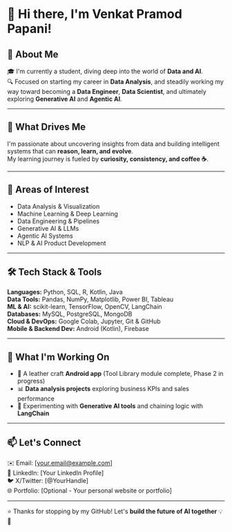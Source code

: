# 👋 Hi there, I'm Venkat Pramod Papani!  

## 🚀 About Me  
🎓 I'm currently a student, diving deep into the world of **Data and AI**.  
🔍 Focused on starting my career in **Data Analysis**, and steadily working my way toward becoming a **Data Engineer**, **Data Scientist**, and ultimately exploring **Generative AI** and **Agentic AI**.  

---

## 🧠 What Drives Me  
I'm passionate about uncovering insights from data and building intelligent systems that can **reason, learn, and evolve**.  
My learning journey is fueled by **curiosity, consistency, and coffee ☕**.  

---

## 🎯 Areas of Interest  
- Data Analysis & Visualization  
- Machine Learning & Deep Learning  
- Data Engineering & Pipelines  
- Generative AI & LLMs  
- Agentic AI Systems  
- NLP & AI Product Development  

---

## 🛠️ Tech Stack & Tools  
**Languages:** Python, SQL, R, Kotlin, Java  
**Data Tools:** Pandas, NumPy, Matplotlib, Power BI, Tableau  
**ML & AI:** scikit-learn, TensorFlow, OpenCV, LangChain  
**Databases:** MySQL, PostgreSQL, MongoDB  
**Cloud & DevOps:** Google Colab, Jupyter, Git & GitHub  
**Mobile & Backend Dev:** Android (Kotlin), Firebase  

---

## 📌 What I'm Working On  
- 📱 A leather craft **Android app** (Tool Library module complete, Phase 2 in progress)  
- 📊 **Data analysis projects** exploring business KPIs and sales performance  
- 🧪 Experimenting with **Generative AI tools** and chaining logic with **LangChain**  

---

## 📫 Let's Connect  
✉️ Email: [your.email@example.com]  
🔗 LinkedIn: [Your LinkedIn Profile]  
🐦 X/Twitter: [@YourHandle]  
🌐 Portfolio: [Optional - Your personal website or portfolio]  

---

⭐ Thanks for stopping by my GitHub! Let's **build the future of AI together** 💡🚀  
